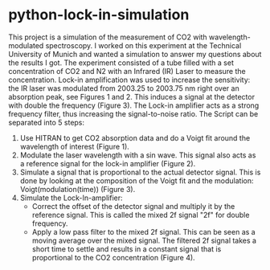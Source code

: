 # python-lock-in-simulation
This project is a simulation of the measurement of CO2 with wavelength-modulated spectroscopy. I worked on this experiment at the Technical University of Munich and wanted a simulation to answer my questions about the results I got. The experiment consisted of a tube filled with a set concentration of CO2 and N2 with an Infrared  (IR) Laser to measure the concentration. Lock-in amplification was used to increase the sensitivity: the IR laser was modulated from 2003.25 to 2003.75 nm right over an absorption peak, see Figures 1 and 2. This induces a signal at the detector with double the frequency (Figure 3). The Lock-in amplifier acts as a strong frequency filter, thus increasing the signal-to-noise ratio. The Script can be separated into 5 steps:

1. Use HITRAN to get CO2 absorption data and do a Voigt fit around the wavelength of interest (Figure 1). 
2. Modulate the laser wavelength with a sin wave. This signal also acts as a reference signal for the lock-in amplifier (Figure 2).
3. Simulate a signal that is proportional to the actual detector signal. This is done by looking at the composition of the Voigt fit and the modulation: Voigt(modulation(time)) (Figure 3).
4. Simulate the Lock-In-amplifier:
   - Correct the offset of the detector signal and multiply it by the reference signal. This is called the mixed 2f signal "2f" for double frequency.
   - Apply a low pass filter to the mixed 2f signal. This can be seen as a moving average over the mixed signal. The filtered 2f signal takes a short time to settle and results in a constant signal that is  proportional to the CO2 concentration (Figure 4).
